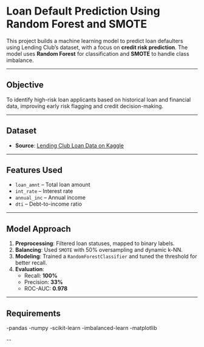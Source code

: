 # Loan Default Prediction Using Random Forest and SMOTE

This project builds a machine learning model to predict loan defaulters using Lending Club’s dataset, with a focus on **credit risk prediction**. The model uses **Random Forest** for classification and **SMOTE** to handle class imbalance.

---

## Objective

To identify high-risk loan applicants based on historical loan and financial data, improving early risk flagging and credit decision-making.

---

## Dataset

- **Source**: [Lending Club Loan Data on Kaggle](https://www.kaggle.com/datasets/wordsforthewise/lending-club)
---

## Features Used

- `loan_amnt` – Total loan amount  
- `int_rate` – Interest rate  
- `annual_inc` – Annual income  
- `dti` – Debt-to-income ratio  


---

## Model Approach

1. **Preprocessing**: Filtered loan statuses, mapped to binary labels.
2. **Balancing**: Used `SMOTE` with 50% oversampling and dynamic k-NN.
3. **Modeling**: Trained a `RandomForestClassifier` and tuned the threshold for better recall.
4. **Evaluation**:
    - Recall: **100%**
    - Precision: **33%**
    - ROC-AUC: **0.978**

---

## Requirements
-pandas
-numpy
-scikit-learn
-imbalanced-learn
-matplotlib

--


